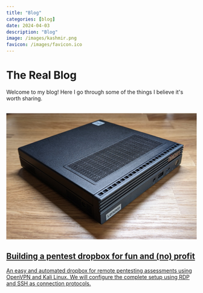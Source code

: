 ```yaml
---
title: "Blog"
categories: [blog]
date: 2024-04-03
description: "Blog"
image: /images/kashmir.png
favicon: /images/favicon.ico
---
```


# The Real Blog

Welcome to my blog! Here I go through some of the things I believe it's worth sharing. 


<br>


<div class="grid-post">
		<div>
			<a class="blog" href="/blog/dropbox">
			<img class="blog-thumb" src="/images/blog/dropbox/main.jpg"></a>
		</div>
		<div>
			<a class="blog" href="/blog/dropbox">
			<h2 class="blog">Building a pentest dropbox for fun and (no) profit</h2>
			<p>An easy and automated dropbox for remote pentesting assessments using OpenVPN and Kali Linux. We will configure the complete setup using RDP and SSH as connection protocols.</p></a>
		</div>
</div>
